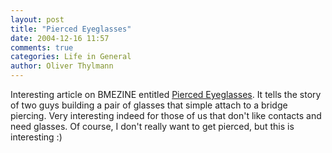 ```yaml
---
layout: post
title: "Pierced Eyeglasses"
date: 2004-12-16 11:57
comments: true
categories: Life in General
author: Oliver Thylmann
---
```



Interesting article on BMEZINE entitled [Pierced Eyeglasses](http://www.bmezine.com/news/pubring/20041214.html). It tells the story of two guys building a pair of glasses that simple attach to a bridge piercing. Very interesting indeed for those of us that don't like contacts and need glasses. Of course, I don't really want to get pierced, but this is interesting :)


